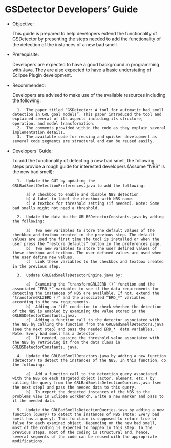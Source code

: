 # GSDetector Developers’ Guide

* Objective: 

 	This guide is prepared to help developers extend the functionality of GSDetector by presenting the steps needed to add the functionality of the detection of the instances of a new bad smell. 

* Prerequisite: 

	Developers are expected to have a good background in programming with Java. They are also expected to have a basic understating of Eclipse Plugin development. 

* Recommended:

	Developers are advised to make use of the available resources including the following:

		1.	The paper titled “GSDetector: A tool for automatic bad smell detection in GRL goal models”. This paper introduced the tool and explained several of its aspects including its structure, operation, and model transformation. 
		2.	The comments provided within the code as they explain several implementation details. 
		3.	The available code for reusing and quicker development as several code segments are structural and can be reused easily. 

* Developers’ Guide: 

    To add the functionality of detecting a new bad smell, the following steps provide a rough guide for interested developers (Assume “NBS” is the new bad smell):
    
		1.	Update the GUI by updating the GRLBadSmellDetectionPreferences.java to add the following:
  
			a) A checkbox to enable and disable NBS detection  
			b) A label to label the checkbox with NBS name.
			c) A textbox for threshold setting (if needed). Note: Some bad smells might not need a threshold.
			
		2.	Update the data in the GRLBSDetectorConstants.java by adding the following:

			a)	Two new variables to store the default values of the checkbox and textbox created in the previous step. The default values are used the first time the tool is installed or when the user press the “restore defaults” button in the preferences page.
			b)	Two new variables to store the user defined values of these checkbox and textbox. The user defined values are used when the user define new values. 
			c)	Link these variables to the checkbox and textbox created in the previous step.
			
		3.	Update GRLBadSmellsDetectorEngine.java by:
	
			a)	Examining the “transformGRL2ERD ()” function and the associated “ERD_*” variables to see if the data requirements for detecting the instances of NBS are available. If not, extend the “transformGRL2ERD ()” and the associated “ERD_*” variables according to the new requirements. 
			b)	Adding an "if" condition to check whether the detection of the NBS is enabled by examining the value stored in the GRLBSDetectorConstants.java. 
			c)	Adding a function call to the detector associated with the NBS by calling the function from the GRLBadSmellDetectors.java (see the next step) and pass the needed ERD_*  data variables. Note: Every bad smell has a detector.
			d)	If needed, passing the threshold value associated with the NBS by retrieving it from the data class in GRLBSDetectorConstants. java.
			
		4.	Update the GRLBadSmellDetectors.java by adding a new function (detector) to detect the instances of the NBS. In this function, do the following: 
	
			a)	Add a function call to the detection query associated with the NBS on each targeted object (actor, element, etc.) by calling the query from the GRLBadSmellsDetectionQueries.java (see the next step) and pass the needed data to this query. 
			b)	To report the detected instances of the NBS to the problems view in Eclipse workbench, write a new marker and pass to it the needed data.
			
		5.	Update the GRLBadSmellsDetectionQueries.java by adding a new function (query) to detect the instances of NBS (Note: Every bad smell has a query). This function is supposed to return true or false for each examined object. Depending on the new bad smell, most of the coding is expected to happen in this step. In the previous steps, most of the coding is structural and, hence, several segments of the code can be reused with the appropriate modifications. 
